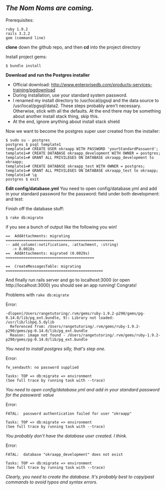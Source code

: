 _The Nom Noms are coming._
------------------------------

Prerequisites:

    ruby 1.9.2
    rails 3.2.2
    gem (command line)


**clone** down the github repo, and then **cd** into the project directory

Install project gems:

    $ bundle install

**Download and run the Postgres installer**
- Official download: http://www.enterprisedb.com/products-services-training/pgdownload
- During installation, use your standard system password. 
- I renamed my install directory to /usr/local/pgsql and the data source to /usr/local/pgsql/data2. These steps probably aren't necessary. Otherwise, stick with all the defaults. At the end there may be something about another install stack thing, skip this.
- At the end, ignore anything about install stack shield

Now we want to become the postgres super user created from the installer:

    $ sudo su - postgres
    postgres $ psql template1
    template1=# CREATE USER okraapp WITH PASSWORD 'yourStandardPassword';
    template1=# CREATE DATABASE okraapp_development WITH OWNER = postgres;
    template1=# GRANT ALL PRIVILEGES ON DATABASE okraapp_development to okraapp;
    template1=# CREATE DATABASE okraapp_test WITH OWNER = postgres;
    template1=# GRANT ALL PRIVILEGES ON DATABASE okraapp_test to okraapp;
    template1=# \q
    postgres $ exit

**Edit config/database.yml**
You need to open config/database.yml and add in your standard password for the password: field under both development: and test:

Finish off the database stuff:

    $ rake db:migrate

if you see a bunch of output like the following you win!

    ==  AddAttachments: migrating =================================================
    -- add_column(:notifications, :attachment, :string)
       -> 0.0018s
    ==  AddAttachments: migrated (0.0029s) ========================================
    
    ==  CreateMessagesTable: migrating ============================================

And finally run rails server and go to localhost:3000 (or open http://localhost:3000) you should see an app running! Congrats!

Problems with `rake db:migrate`

Error:

    -dlopen(/Users/rangetutoring/.rvm/gems/ruby-1.9.2-p290/gems/pg-0.14.0/lib/pg_ext.bundle, 9): Library not loaded: /usr/lib/libpq.5.dylib
      Referenced from: /Users/rangetutoring/.rvm/gems/ruby-1.9.2-p290/gems/pg-0.14.0/lib/pg_ext.bundle
      Reason: image not found - /Users/rangetutoring/.rvm/gems/ruby-1.9.2-p290/gems/pg-0.14.0/lib/pg_ext.bundle

_You need to install postgres silly, that's step one._

Error:

    fe_sendauth: no password supplied
    
    Tasks: TOP => db:migrate => environment
    (See full trace by running task with --trace)

_You need to open config/database.yml and add in your standard password for the password: value_

Error:

    FATAL:  password authentication failed for user "okraapp"
    
    Tasks: TOP => db:migrate => environment
    (See full trace by running task with --trace)

_You probably don't have the database user created. I think._

Error:

    FATAL:  database "okraapp_development" does not exist
    
    Tasks: TOP => db:migrate => environment
    (See full trace by running task with --trace)

_Clearly, you need to create the database. It's probably best to copy/past commands to avoid typos and syntax errors._